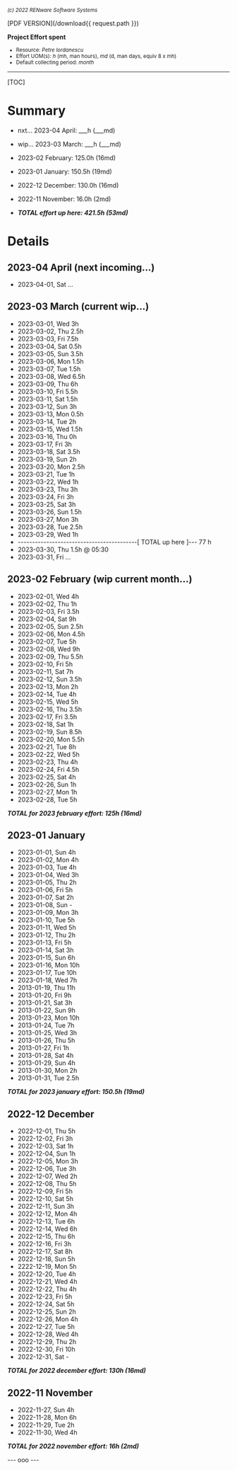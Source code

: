 <small>*(c) 2022 RENware Software Systems*</small>

[PDF VERSION](/download{{ request.path }})

**Project Effort spent**

<small>

* Resource: *Petre Iordanescu*
* Effort UOM(s): *h* (mh, man hours), *md* (d, man days, equiv 8 x mh)
* Default collecting period: *month*
</small>

***

[TOC]

# Summary

* nxt... 2023-04 April:        ___h (___md)
* wip... 2023-03 March:        ___h (___md)
* 2023-02 February:     125.0h (16md)
* 2023-01 January:      150.5h (19md)
* 2022-12 December:     130.0h (16md)
* 2022-11 November:     16.0h (2md)

* ***TOTAL effort up here: 421.5h (53md)***





# Details

## 2023-04 April (next incoming...)

* 2023-04-01, Sat ...




## 2023-03 March (current wip...)

* 2023-03-01, Wed 3h
* 2023-03-02, Thu 2.5h
* 2023-03-03, Fri 7.5h
* 2023-03-04, Sat 0.5h
* 2023-03-05, Sun 3.5h
* 2023-03-06, Mon 1.5h
* 2023-03-07, Tue 1.5h
* 2023-03-08, Wed 6.5h
* 2023-03-09, Thu 6h
* 2023-03-10, Fri 5.5h
* 2023-03-11, Sat 1.5h
* 2023-03-12, Sun 3h
* 2023-03-13, Mon 0.5h
* 2023-03-14, Tue 2h
* 2023-03-15, Wed 1.5h
* 2023-03-16, Thu 0h
* 2023-03-17, Fri 3h
* 2023-03-18, Sat 3.5h
* 2023-03-19, Sun 2h
* 2023-03-20, Mon 2.5h
* 2023-03-21, Tue 1h
* 2023-03-22, Wed 1h
* 2023-03-23, Thu 3h
* 2023-03-24, Fri 3h
* 2023-03-25, Sat 3h
* 2023-03-26, Sun 1.5h
* 2023-03-27, Mon 3h
* 2023-03-28, Tue 2.5h
* 2023-03-29, Wed 1h
* ------------------------------------------[ TOTAL up here ]--- 77 h
* 2023-03-30, Thu 1.5h @ 05:30
* 2023-03-31, Fri ...




## 2023-02 February (wip current month...)

* 2023-02-01, Wed 4h
* 2023-02-02, Thu 1h
* 2023-02-03, Fri 3.5h
* 2023-02-04, Sat 9h
* 2023-02-05, Sun 2.5h
* 2023-02-06, Mon 4.5h
* 2023-02-07, Tue 5h
* 2023-02-08, Wed 9h
* 2023-02-09, Thu 5.5h
* 2023-02-10, Fri 5h
* 2023-02-11, Sat 7h
* 2023-02-12, Sun 3.5h
* 2023-02-13, Mon 2h
* 2023-02-14, Tue 4h
* 2023-02-15, Wed 5h
* 2023-02-16, Thu 3.5h
* 2023-02-17, Fri 3.5h
* 2023-02-18, Sat 1h
* 2023-02-19, Sun 8.5h
* 2023-02-20, Mon 5.5h
* 2023-02-21, Tue 8h
* 2023-02-22, Wed 5h
* 2023-02-23, Thu 4h
* 2023-02-24, Fri 4.5h
* 2023-02-25, Sat 4h
* 2023-02-26, Sun 1h
* 2023-02-27, Mon 1h
* 2023-02-28, Tue 5h

***TOTAL for 2023 february effort: 125h (16md)***




## 2023-01 January

* 2023-01-01, Sun 4h
* 2023-01-02, Mon 4h
* 2023-01-03, Tue 4h
* 2023-01-04, Wed 3h
* 2023-01-05, Thu 2h
* 2023-01-06, Fri 5h
* 2023-01-07, Sat 2h
* 2023-01-08, Sun -
* 2023-01-09, Mon 3h
* 2023-01-10, Tue 5h
* 2023-01-11, Wed 5h
* 2023-01-12, Thu 2h
* 2023-01-13, Fri 5h
* 2023-01-14, Sat 3h
* 2023-01-15, Sun 6h
* 2023-01-16, Mon 10h
* 2023-01-17, Tue 10h
* 2023-01-18, Wed 7h
* 2013-01-19, Thu 11h
* 2013-01-20, Fri 9h
* 2013-01-21, Sat 3h
* 2013-01-22, Sun 9h
* 2013-01-23, Mon 10h
* 2013-01-24, Tue 7h
* 2013-01-25, Wed 3h
* 2013-01-26, Thu 5h
* 2013-01-27, Fri 1h
* 2013-01-28, Sat 4h
* 2013-01-29, Sun 4h
* 2013-01-30, Mon 2h
* 2013-01-31, Tue 2.5h

***TOTAL for 2023 january effort: 150.5h (19md)***



## 2022-12 December

* 2022-12-01, Thu 5h
* 2022-12-02, Fri 3h
* 2022-12-03, Sat 1h
* 2022-12-04, Sun 1h
* 2022-12-05, Mon 3h
* 2022-12-06, Tue 3h
* 2022-12-07, Wed 2h
* 2022-12-08, Thu 5h
* 2022-12-09, Fri 5h
* 2022-12-10, Sat 5h
* 2022-12-11, Sun 3h
* 2022-12-12, Mon 4h
* 2022-12-13, Tue 6h
* 2022-12-14, Wed 6h
* 2022-12-15, Thu 6h
* 2022-12-16, Fri 3h
* 2022-12-17, Sat 8h
* 2022-12-18, Sun 5h
* 2222-12-19, Mon 5h
* 2022-12-20, Tue 4h
* 2022-12-21, Wed 4h
* 2022-12-22, Thu 4h
* 2022-12-23, Fri 5h
* 2022-12-24, Sat 5h
* 2022-12-25, Sun 2h
* 2022-12-26, Mon 4h
* 2022-12-27, Tue 5h
* 2022-12-28, Wed 4h
* 2022-12-29, Thu 2h
* 2022-12-30, Fri 10h
* 2022-12-31, Sat -

***TOTAL for 2022 december effort: 130h (16md)***



## 2022-11 November

* 2022-11-27, Sun 4h
* 2022-11-28, Mon 6h
* 2022-11-29, Tue 2h
* 2022-11-30, Wed 4h

***TOTAL for 2022 november effort: 16h (2md)***



--- ooo ---
